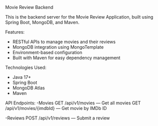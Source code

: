 Movie Review Backend

This is the backend server for the Movie Review Application, built using Spring Boot, MongoDB, and Maven.

Features:
- RESTful APIs to manage movies and their reviews
- MongoDB integration using MongoTemplate
- Environment-based configuration
- Built with Maven for easy dependency management

Technologies Used:
- Java 17+
- Spring Boot
- MongoDB Atlas
- Maven

API Endpoints:
-Movies
   GET /api/v1/movies — Get all movies
   GET /api/v1/movies/{imdbId} — Get movie by IMDb ID

-Reviews
   POST /api/v1/reviews — Submit a review
